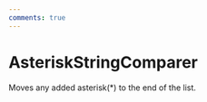 ```yaml
---
comments: true
---
```

# AsteriskStringComparer

Moves any added asterisk(*) to the end of the list. 

